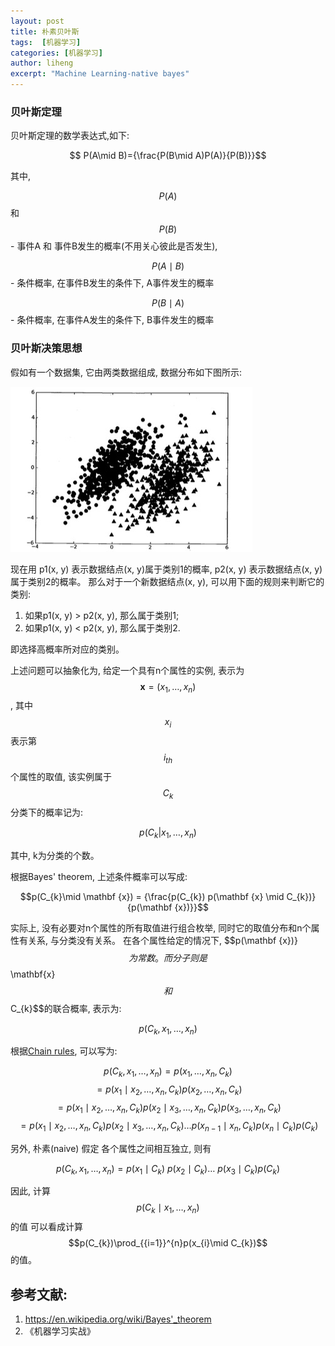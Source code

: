 ```yaml
---
layout: post
title: 朴素贝叶斯
tags:  [机器学习]
categories: [机器学习]
author: liheng
excerpt: "Machine Learning-native bayes"
---
```

### 贝叶斯定理

贝叶斯定理的数学表达式,如下:

$$ P(A\mid B)={\frac{P(B\mid A)P(A)}{P(B)}}$$

其中,

$$P(A)$$ 和 $$P(B)$$ - 事件A 和 事件B发生的概率(不用关心彼此是否发生),

$$P(A\mid B)$$ - 条件概率, 在事件B发生的条件下, A事件发生的概率

$$P(B\mid A)$$ - 条件概率, 在事件A发生的条件下, B事件发生的概率

### 贝叶斯决策思想

假如有一个数据集, 它由两类数据组成, 数据分布如下图所示:

 ![Bayes-Decision-Theroy](/images/ml/nativeBayes/bayes-decision-introducion.png)

现在用 p1(x, y) 表示数据结点(x, y)属于类别1的概率, p2(x, y) 表示数据结点(x, y)属于类别2的概率。
那么对于一个新数据结点(x, y), 可以用下面的规则来判断它的类别:

1.  如果p1(x, y) > p2(x, y), 那么属于类别1;
2.  如果p1(x, y) < p2(x, y), 那么属于类别2.

即选择高概率所对应的类别。

上述问题可以抽象化为, 给定一个具有n个属性的实例, 表示为$${\mathbf{x}} = (x_{1},\dots , x_{n})$$,
其中$$x_{i}$$ 表示第$$i_{th}$$个属性的取值, 该实例属于$$C_{k}$$分类下的概率记为:

$$p(C_{k}\vert x_{1}, \dots, x_{n})$$

其中, k为分类的个数。

根据Bayes' theorem, 上述条件概率可以写成:
 
$$p(C_{k}\mid \mathbf {x}) = {\frac{p(C_{k}) p(\mathbf {x} \mid C_{k})} {p(\mathbf {x})}}$$

实际上, 没有必要对n个属性的所有取值进行组合枚举, 同时它的取值分布和n个属性有关系, 与分类没有关系。
在各个属性给定的情况下, $$p(\mathbf {x})}$$ 为常数。而分子则是$$\mathbf{x}$$ 和 $$C_{k}$$的联合概率, 表示为:

$$p(C_{k},x_{1},\dots ,x_{n})$$

根据[Chain rules][ChainRules], 可以写为:

$$p(C_{k},x_{1},\dots ,x_{n}) = p(x_{1},\dots ,x_{n},C_{k})$$
$$                            = p(x_{1}\mid x_{2},\dots ,x_{n},C_{k})p(x_{2},\dots ,x_{n},C_{k})$$
$$                            = p(x_{1}\mid x_{2},\dots ,x_{n},C_{k})p(x_{2}\mid x_{3},\dots ,x_{n},C_{k})p(x_{3},\dots ,x_{n},C_{k})$$
$$                            = p(x_{1}\mid x_{2},\dots ,x_{n},C_{k})p(x_{2}\mid x_{3},\dots ,x_{n},C_{k})\dots p(x_{n-1}\mid x_{n},C_{k})p(x_{n}\mid C_{k})p(C_{k})$$

另外, 朴素(naive) 假定 各个属性之间相互独立, 则有

$$p(C_{k},x_{1},\dots ,x_{n}) = p(x_{1}\mid C_{k})\ p(x_{2}\mid C_{k})\dots\ p(x_{3}\mid C_{k})p(C_{k})$$

因此, 计算 $$p(C_{k}\mid x_{1},\dots ,x_{n})$$的值 可以看成计算 $$p(C_{k})\prod_{{i=1}}^{n}p(x_{i}\mid C_{k})$$的值。

[ChainRules]: https://en.wikipedia.org/wiki/Chain_rule_(probability)

## 参考文献:
1. https://en.wikipedia.org/wiki/Bayes'_theorem
2. 《机器学习实战》


